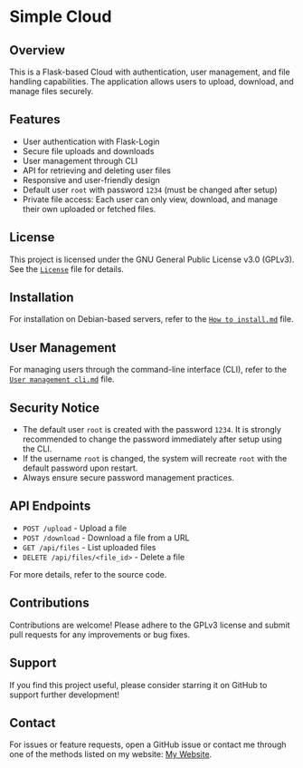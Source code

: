 # Simple Cloud

## Overview
This is a Flask-based Cloud with authentication, user management, and file handling capabilities. The application allows users to upload, download, and manage files securely.

## Features
- User authentication with Flask-Login
- Secure file uploads and downloads
- User management through CLI
- API for retrieving and deleting user files
- Responsive and user-friendly design
- Default user `root` with password `1234` (must be changed after setup)
- Private file access: Each user can only view, download, and manage their own uploaded or fetched files.

## License
This project is licensed under the GNU General Public License v3.0 (GPLv3). See the [`License`](https://github.com/Amirabbasjadidi/Simple-Cloud/blob/main/LICENSE) file for details.

## Installation
For installation on Debian-based servers, refer to the [`How to install.md`](./How%20to%20install.md) file.

## User Management
For managing users through the command-line interface (CLI), refer to the [`User management cli.md`](./User%20management%20cli.md) file.

## Security Notice
- The default user `root` is created with the password `1234`. It is strongly recommended to change the password immediately after setup using the CLI.
- If the username `root` is changed, the system will recreate `root` with the default password upon restart.
- Always ensure secure password management practices.

## API Endpoints
- `POST /upload` - Upload a file
- `POST /download` - Download a file from a URL
- `GET /api/files` - List uploaded files
- `DELETE /api/files/<file_id>` - Delete a file

For more details, refer to the source code.

## Contributions
Contributions are welcome! Please adhere to the GPLv3 license and submit pull requests for any improvements or bug fixes.

## Support
If you find this project useful, please consider starring it on GitHub to support further development!

## Contact
For issues or feature requests, open a GitHub issue or contact me through one of the methods listed on my website: [My Website](https://amirabbasjadidi.ir/).

